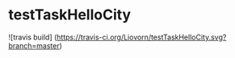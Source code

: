 # testTaskHelloCity
![travis build] (https://travis-ci.org/Liovorn/testTaskHelloCity.svg?branch=master)
